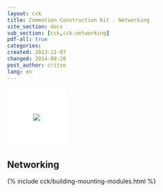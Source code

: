 ```yaml
---
layout: cck
title: Commotion Construction Kit - Networking
site_section: docs
sub_section: [cck,cck-networking]
pdf-all: true
categories: 
created: 2013-11-07
changed: 2014-08-20
post_author: critzo
lang: en
---
```

<p><img src="/files/CCK_WirelessBasics_Wave2.png" style="background-color:white; padding:60px;0px;60px;0px;"><p>
<section>
<h2>Networking</h2>
{% include cck/building-mounting-modules.html %}
</section>

 
